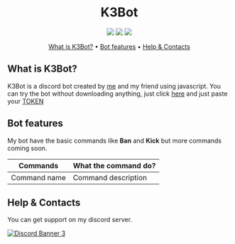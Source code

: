 <h1 align="center"><b>K3Bot</b></h1>

<p align="center">
  <a href='LICENSE'><img src='https://raster.shields.io/badge/License-MIT%20LIcense-16c60c.svg?style=for-the-badge'></a>
  <a href='https://github.com/Unknownio/SimpleBot/releases'><img src='https://raster.shields.io/badge/Project-Releases-red.svg?style=for-the-badge'></a>
  <a href='#'><img src='https://raster.shields.io/badge/Language-JS-orange.svg?style=for-the-badge'></a>
</p>

<p align="center">
<a href='#what-is-k3bot'>What is K3Bot?</a>
•
<a href='#bot-features'>Bot features</a>
•
<a href='#help--contacts'>Help & Contacts</a>
</p>


## What is K3Bot?
K3Bot is a discord bot created by [me](https://github.com/Unknownio) and my friend using javascript.
You can try the bot without downloading anything, just click [here](https://repl.it/join/zulovgka-gamerpubg1008) and just paste your [TOKEN](https://www.writebots.com/discord-bot-token/)




## Bot features
My bot have the basic commands like <b>Ban</b> and <b>Kick</b> but more commands coming soon.

|Commands    |What the command do? |
|------------|---------------------|
|Command name| Command description |

## Help & Contacts

You can get support on my discord server.

<a target="_blank" rel="noopener noreferrer" href='https://discord.gg/ZcJaaYU52D'>![Discord Banner 3](https://discordapp.com/api/guilds/713417725191389184/widget.png?style=banner3)</a>

